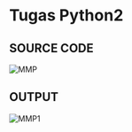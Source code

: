 # Tugas Python2
## SOURCE CODE
![MMP](https://user-images.githubusercontent.com/93026923/140630870-0534eb99-9e87-415d-a7f2-94ab0d59c226.png)
## OUTPUT
![MMP1](https://user-images.githubusercontent.com/93026923/140630895-6c5c3cf0-c3e2-4b1d-a385-ad484d755b66.PNG)

